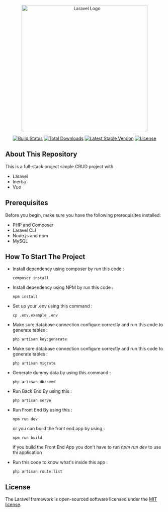 <p align="center"><a href="https://laravel.com" target="_blank"><img src="https://raw.githubusercontent.com/laravel/art/master/logo-lockup/5%20SVG/2%20CMYK/1%20Full%20Color/laravel-logolockup-cmyk-red.svg" width="400" alt="Laravel Logo"></a></p>

<p align="center">
<a href="https://github.com/laravel/framework/actions"><img src="https://github.com/laravel/framework/workflows/tests/badge.svg" alt="Build Status"></a>
<a href="https://packagist.org/packages/laravel/framework"><img src="https://img.shields.io/packagist/dt/laravel/framework" alt="Total Downloads"></a>
<a href="https://packagist.org/packages/laravel/framework"><img src="https://img.shields.io/packagist/v/laravel/framework" alt="Latest Stable Version"></a>
<a href="https://packagist.org/packages/laravel/framework"><img src="https://img.shields.io/packagist/l/laravel/framework" alt="License"></a>
</p>

## About This Repository

This is a full-stack project simple CRUD project with

-   Laravel
-   Inertia
-   Vue

## Prerequisites

Before you begin, make sure you have the following prerequisites installed:

-   PHP and Composer
-   Laravel CLI
-   Node.js and npm
-   MySQL

## How To Start The Project

-   Install dependency using composer by run this code :

    ```console
    composer install
    ```

-   Install dependency using NPM by run this code :

    ```console
    npm install
    ```

-   Set up your .env using this command :
    ```console
    cp .env.example .env
    ```
-   Make sure database connection configure correctly and run this code to generate tables :
    ```console
    php artisan key:generate
    ```
-   Make sure database connection configure correctly and run this code to generate tables :
    ```console
    php artisan migrate
    ```
-   Generate dummy data by using this command :
    ```console
    php artisan db:seed
    ```
-   Run Back End By using this :
    ```console
    php artisan serve
    ```
-   Run Front End By using this :
    ```console
    npm run dev
    ```
    or you can build the front end app by using :
    ```console
    npm run build
    ```
    if you build the Front End App you don't have to run _npm run dev_ to use thi application
-   Run this code to know what's inside this app :
    ```console
    php artisan route:list
    ```

## License

The Laravel framework is open-sourced software licensed under the [MIT license](https://opensource.org/licenses/MIT).
